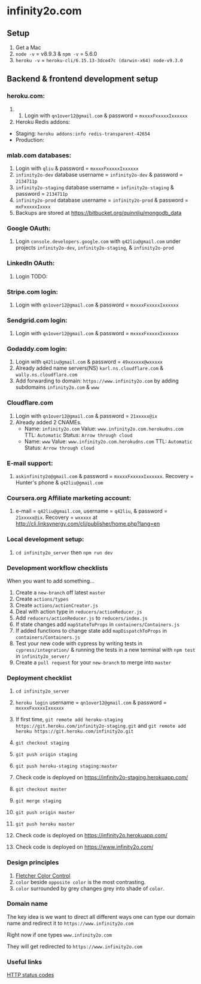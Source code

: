 # infinity2o.com

## Setup

1. Get a Mac
2. `node -v` = v8.9.3 & `npm -v` = 5.6.0
3. `heroku -v` = `heroku-cli/6.15.13-3dce47c (darwin-x64) node-v9.3.0`

## Backend & frontend development setup

### heroku.com:

1.  1. Login with `qn1over12@gmail.com` & password = `mxxxxFxxxxxIxxxxxx`
2. Heroku Redis addons:

* Staging: `heroku addons:info redis-transparent-42654`
* Production:

### mlab.com databases:

1. Login with `qliu` & password = `mxxxxFxxxxxIxxxxxx`
2. `infinity2o-dev` database username = `infinity2o-dev` & password = `2134711p`
3. `infinity2o-staging` database username = `infinity2o-staging` & password = `2134711p`
4. `infinity2o-prod` database username = `infinity2o-prod` & password = `mxFxxxxxIxxxx`
5. Backups are stored at https://bitbucket.org/quinnliu/mongodb_data

### Google OAuth:

1. Login `console.developers.google.com` with `q42liu@gmail.com` under projects
   `infinity2o-dev`, `infinity2o-staging`, & `infinity2o-prod`

### LinkedIn OAuth:

1. Login TODO:

### Stripe.com login:

1. Login with `qn1over12@gmail.com` & password = `mxxxxFxxxxxIxxxxxx`

### Sendgrid.com login:

1. Login with `qn1over12@gmail.com` & password = `mxxxxFxxxxxIxxxxxx`

### Godaddy.com login:

1. Login with `q42liu@gmail.com` & password = `49xxxxxx@wxxxxx`
2. Already added name servers(NS) `karl.ns.cloudflare.com` & `wally.ns.cloudflare.com`
3. Add forwarding to domain: `https://www.infinity2o.com` by adding
   subdomains `infinity2o.com` & `www`

### Cloudflare.com

1. Login with `qn1over12@gmail.com` & password = `21xxxxx@ix`
2. Already added 2 CNAMEs.
    * Name: `infinity2o.com` Value: `www.infinity2o.com.herokudns.com`
      TTL: `Automatic` Status: `Arrow through cloud`
    * Name: `www` Value: `www.infinity2o.com.herokudns.com`
      TTL: `Automatic` Status: `Arrow through cloud`

### E-mail support:

1. `askinfinity2o@gmail.com` & password = `mxxxxFxxxxxIxxxxxx`. Recovery = Hunter's phone & `q42liu@gmail.com`

### Coursera.org Affiliate marketing account:

1. e-mail = `q42liu@gmail.com`, username = `q42liu`, & password = `21xxxxx@ix`. Recovery = `wxxxxx` at http://cli.linksynergy.com/cli/publisher/home.php?lang=en

### Local development setup:

1. `cd infinity2o_server` then `npm run dev`

### Development workflow checklists

When you want to add something...

1. Create a `new-branch` off latest `master`
2. Create `actions/types`
3. Create `actions/actionCreator.js`
4. Deal with action type in `reducers/actionReducer.js`
5. Add `reducers/actionReducer.js` to `reducers/index.js`
6. If state changes add `mapStateToProps` in `containers/Containers.js`
7. If added functions to change state add `mapDispatchToProps` in `containers/Containers.js`
8. Test your new code with cypress by writing tests in `cypress/integration/`
   & running the tests in a new terminal with `npm test`
   in `infinity2o_server/`
9. Create a `pull request` for your `new-branch` to merge into `master`

### Deployment checklist

1. `cd infinity2o_server`
2. `heroku login` username = `qn1over12@gmail.com` & password = `mxxxxFxxxxxIxxxxxx`

3. If first time, `git remote add heroku-staging https://git.heroku.com/infinity2o-staging.git` and `git remote add heroku https://git.heroku.com/infinity2o.git`
4. `git checkout staging`
5. `git push origin staging`
6. `git push heroku-staging staging:master`
7. Check code is deployed on https://infinity2o-staging.herokuapp.com/
8. `git checkout master`
9. `git merge staging`
10. `git push origin master`
11. `git push heroku master`
12. Check code is deployed on https://infinity2o.herokuapp.com/
13. Check code is deployed on https://www.infinity2o.com/

### Design principles

1. [Fletcher Color Control](http://www.barnstonestudios.com/content/COLOUR-CONTROL-by-Frank-Morley-Fletcher.pdf)
2. `color` beside `opposite color` is the most contrasting.
3. `color` surrounded by grey changes grey into shade of `color`.

### Domain name

The key idea is we want to direct all different ways one can type our
domain name and redirect it to `https://www.infinity2o.com`

Right now if one types `www.infinity2o.com`

They will get redirected to `https://www.infinity2o.com`

### Useful links

[HTTP status codes](https://www.w3.org/Protocols/rfc2616/rfc2616-sec10.html)
